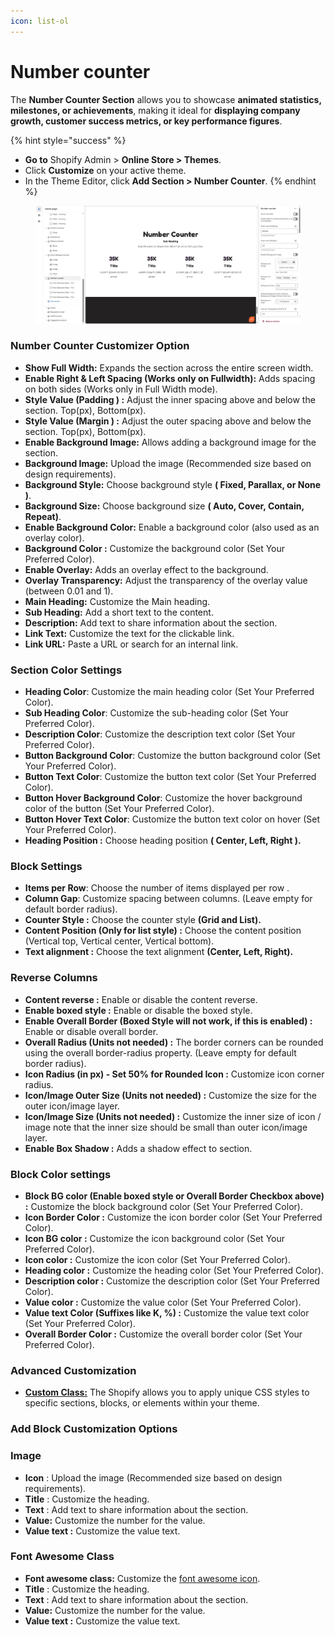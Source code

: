 ```yaml
---
icon: list-ol
---
```


# Number counter

The **Number Counter Section** allows you to showcase **animated statistics, milestones, or achievements**, making it ideal for **displaying company growth, customer success metrics, or key performance figures**.

{% hint style="success" %}
* **Go to** Shopify Admin > **Online Store > Themes**.
* Click **Customize** on your active theme.
* In the Theme Editor, click **Add Section > Number Counter**.
{% endhint %}

<figure><img src=".gitbook/assets/number counter.jpg" alt=""><figcaption></figcaption></figure>

### **Number Counter Customizer Option**

* **Show Full Width:** Expands the section across the entire screen width.
* **Enable Right & Left Spacing (Works only on Fullwidth):** Adds spacing on both sides (Works only in Full Width mode).
* **Style Value (Padding ) :** Adjust the inner spacing above and below the section. Top(px), Bottom(px).
* **Style Value (Margin ) :** Adjust the outer spacing above and below the section. Top(px), Bottom(px).
* **Enable Background Image:** Allows adding a background image for the section.
* **Background Image:** Upload the image (Recommended size based on design requirements).
* **Background Style:** Choose background style **( Fixed, Parallax, or None )**.
* **Background Size:** Choose background size **( Auto, Cover, Contain, Repeat)**.
* **Enable Background Color:** Enable a background color (also used as an overlay color).
* **Background Color :** Customize the background color (Set Your Preferred Color).
* **Enable Overlay:** Adds an overlay effect to the background.
* **Overlay Transparency:** Adjust the transparency of the overlay value (between 0.01 and 1).
* **Main Heading:** Customize the Main heading.
* **Sub Heading:** Add a short text to the content.
* **Description:** Add text to share information about the section.
* **Link Text:** Customize the text for the clickable link.
* **Link URL:** Paste a URL or search for an internal link.

### **Section Color Settings**

* **Heading Color**: Customize the main heading color (Set Your Preferred Color).
* **Sub Heading Color**: Customize the sub-heading color (Set Your Preferred Color).
* **Description Color**: Customize the description text color (Set Your Preferred Color).
* **Button Background Color**: Customize the button background color (Set Your Preferred Color).
* **Button Text Color**: Customize the button text color (Set Your Preferred Color).
* **Button Hover Background Color**: Customize the hover background color of the button (Set Your Preferred Color).
* **Button Hover Text Color**: Customize the button text color on hover (Set Your Preferred Color).
* **Heading Position :** Choose heading position **( Center, Left, Right ).**

### **Block Settings**&#x20;

* **Items per Row**: Choose the number of items displayed per row .
* **Column Gap**: Customize spacing between columns. (Leave empty for default border radius).
* **Counter Style :** Choose the counter style **(Grid and List).**
* **Content Position (Only for list style)  :** Choose the content position (Vertical top, Vertical center, Vertical bottom).&#x20;
* **Text alignment :** Choose the text alignment **(Center, Left, Right).**

### **Reverse Columns**

* **Content reverse :** Enable or disable the content reverse.
* **Enable boxed style :** Enable or disable the boxed style.
* **Enable Overall Border (Boxed Style will not work, if this is enabled) :** Enable or disable overall border.
* **Overall Radius (Units not needed) :** The border corners can be rounded using the overall border-radius property. (Leave empty for default border radius).
* **Icon Radius (in px) - Set 50% for Rounded Icon :** Customize icon corner radius.
* **Icon/Image Outer Size (Units not needed) :** Customize the size for the outer icon/image layer.
* **Icon/Image Size (Units not needed) :** Customize  the inner size of icon / image note that the inner size should be small than outer icon/image layer.
* **Enable Box Shadow :** Adds a shadow effect to section.

### **Block Color settings**

* **Block BG color (Enable boxed style or Overall Border Checkbox above) :** Customize the block background color (Set Your Preferred Color).
* **Icon Border Color :** Customize the icon border color (Set Your Preferred Color).  &#x20;
* **Icon BG color :** Customize the icon background color (Set Your Preferred Color).  &#x20;
* **Icon color :** Customize the icon color (Set Your Preferred Color).
* **Heading color :** Customize the heading color (Set Your Preferred Color).
* **Description color :** Customize the description color (Set Your Preferred Color).
* **Value color :** Customize the value color (Set Your Preferred Color).
* **Value text Color (Suffixes like K, %) :**  Customize the value text color (Set Your Preferred Color).
* **Overall Border Color :**  Customize the overall border color (Set Your Preferred Color).

### **Advanced Customization** <a href="#advanced-customization" id="advanced-customization"></a>

* [**Custom Class:**](https://wdtsupport.gitbook.io/shopify-os/custom-class) The Shopify allows you to apply unique CSS styles to specific sections, blocks, or elements within your theme.

### **Add Block Customization Options**

### **Image**

* **Icon** : Upload the image (Recommended size based on design requirements).
* **Title** : Customize the heading.
* **Text** : Add text to share information about the section.
* **Value:** Customize the number for the value.
* **Value text :** Customize the value text.

### **Font Awesome Class**

* **Font awesome class:** Customize the [font awesome icon](https://fonts.google.com/icons).
* **Title** : Customize the heading.
* **Text** : Add text to share information about the section.
* **Value:** Customize the number for the value.
* **Value text :** Customize the value text.



